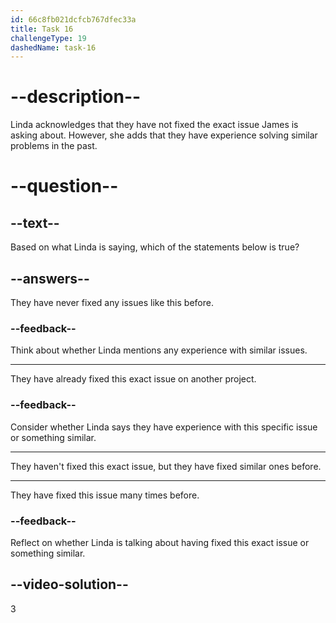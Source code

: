 ```yaml
---
id: 66c8fb021dcfcb767dfec33a
title: Task 16
challengeType: 19
dashedName: task-16
---
```

<!-- (Audio) Linda: No, we haven't. But we've solved similar issues on other projects. -->

# --description--

Linda acknowledges that they have not fixed the exact issue James is asking about. However, she adds that they have experience solving similar problems in the past. 

# --question--

## --text--

Based on what Linda is saying, which of the statements below is true?

## --answers--

They have never fixed any issues like this before.

### --feedback--

Think about whether Linda mentions any experience with similar issues.

---

They have already fixed this exact issue on another project.

### --feedback--

Consider whether Linda says they have experience with this specific issue or something similar.

---

They haven't fixed this exact issue, but they have fixed similar ones before.

---

They have fixed this issue many times before.

### --feedback--

Reflect on whether Linda is talking about having fixed this exact issue or something similar.
  
## --video-solution--

3
